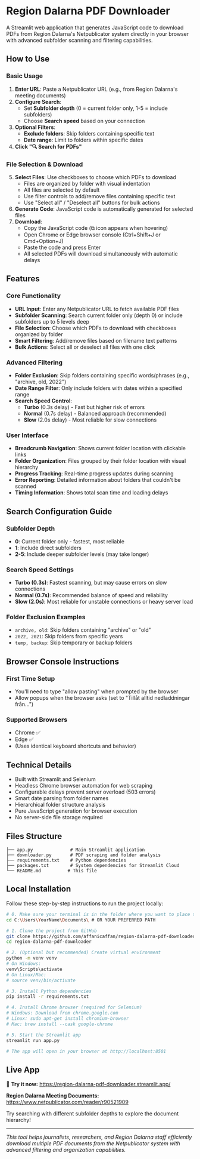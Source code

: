 # Region Dalarna PDF Downloader

A Streamlit web application that generates JavaScript code to download PDFs from Region Dalarna's Netpublicator system directly in your browser with advanced subfolder scanning and filtering capabilities.

## How to Use

### Basic Usage
1. **Enter URL**: Paste a Netpublicator URL (e.g., from Region Dalarna's meeting documents)
2. **Configure Search**:
   - Set **Subfolder depth** (0 = current folder only, 1-5 = include subfolders)
   - Choose **Search speed** based on your connection
3. **Optional Filters**:
   - **Exclude folders**: Skip folders containing specific text
   - **Date range**: Limit to folders within specific dates
4. **Click "🔍 Search for PDFs"**

### File Selection & Download
5. **Select Files**: Use checkboxes to choose which PDFs to download
   - Files are organized by folder with visual indentation
   - All files are selected by default
   - Use filter controls to add/remove files containing specific text
   - Use "Select all" / "Deselect all" buttons for bulk actions
6. **Generate Code**: JavaScript code is automatically generated for selected files
7. **Download**: 
   - Copy the JavaScript code (⧉ icon appears when hovering)
   - Open Chrome or Edge browser console (Ctrl+Shift+J or Cmd+Option+J)
   - Paste the code and press Enter
   - All selected PDFs will download simultaneously with automatic delays

## Features

### Core Functionality
- **URL Input**: Enter any Netpublicator URL to fetch available PDF files
- **Subfolder Scanning**: Search current folder only (depth 0) or include subfolders up to 5 levels deep
- **File Selection**: Choose which PDFs to download with checkboxes organized by folder
- **Smart Filtering**: Add/remove files based on filename text patterns
- **Bulk Actions**: Select all or deselect all files with one click

### Advanced Filtering
- **Folder Exclusion**: Skip folders containing specific words/phrases (e.g., "archive, old, 2022")
- **Date Range Filter**: Only include folders with dates within a specified range
- **Search Speed Control**: 
  - **Turbo** (0.3s delay) - Fast but higher risk of errors
  - **Normal** (0.7s delay) - Balanced approach (recommended)
  - **Slow** (2.0s delay) - Most reliable for slow connections

### User Interface
- **Breadcrumb Navigation**: Shows current folder location with clickable links
- **Folder Organization**: Files grouped by their folder location with visual hierarchy
- **Progress Tracking**: Real-time progress updates during scanning
- **Error Reporting**: Detailed information about folders that couldn't be scanned
- **Timing Information**: Shows total scan time and loading delays

## Search Configuration Guide

### Subfolder Depth
- **0**: Current folder only - fastest, most reliable
- **1**: Include direct subfolders 
- **2-5**: Include deeper subfolder levels (may take longer)

### Search Speed Settings
- **Turbo (0.3s)**: Fastest scanning, but may cause errors on slow connections
- **Normal (0.7s)**: Recommended balance of speed and reliability  
- **Slow (2.0s)**: Most reliable for unstable connections or heavy server load

### Folder Exclusion Examples
- `archive, old`: Skip folders containing "archive" or "old"
- `2022, 2021`: Skip folders from specific years
- `temp, backup`: Skip temporary or backup folders

## Browser Console Instructions

### First Time Setup
- You'll need to type "allow pasting" when prompted by the browser
- Allow popups when the browser asks (set to "Tillåt alltid nedladdningar från...")

### Supported Browsers
- Chrome ✅
- Edge ✅
- (Uses identical keyboard shortcuts and behavior)

## Technical Details

- Built with Streamlit and Selenium
- Headless Chrome browser automation for web scraping
- Configurable delays prevent server overload (503 errors)
- Smart date parsing from folder names
- Hierarchical folder structure analysis
- Pure JavaScript generation for browser execution
- No server-side file storage required

## Files Structure

```
├── app.py              # Main Streamlit application
├── downloader.py       # PDF scraping and folder analysis
├── requirements.txt    # Python dependencies  
├── packages.txt        # System dependencies for Streamlit Cloud
└── README.md          # This file
```

## Local Installation

Follow these step-by-step instructions to run the project locally:

```bash
# 0. Make sure your terminal is in the folder where you want to place the project (REPLACE ...Users\YourName\...)
cd C:\Users\YourName\Documents\ # OR YOUR PREFERRED PATH

# 1. Clone the project from GitHub
git clone https://github.com/affanicaffan/region-dalarna-pdf-downloader.git
cd region-dalarna-pdf-downloader

# 2. (Optional but recommended) Create virtual environment
python -m venv venv
# On Windows:
venv\Scripts\activate
# On Linux/Mac:
# source venv/bin/activate

# 3. Install Python dependencies
pip install -r requirements.txt

# 4. Install Chrome browser (required for Selenium)
# Windows: Download from chrome.google.com
# Linux: sudo apt-get install chromium-browser
# Mac: brew install --cask google-chrome

# 5. Start the Streamlit app
streamlit run app.py

# The app will open in your browser at http://localhost:8501
```

## Live App

🚀 **Try it now:** https://region-dalarna-pdf-downloader.streamlit.app/

**Region Dalarna Meeting Documents:**  
https://www.netpublicator.com/reader/r90521909

Try searching with different subfolder depths to explore the document hierarchy!

---

*This tool helps journalists, researchers, and Region Dalarna staff efficiently download multiple PDF documents from the Netpublicator system with advanced filtering and organization capabilities.*
